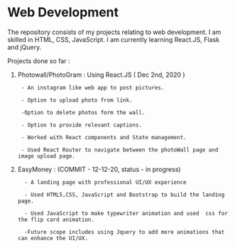 # Web Development 

The repository consists of my projects relating to web development. I am skilled in HTML, CSS, JavaScript. I am currently learning React.JS, Flask and jQuery.





Projects done so far : 


1. Photowall/PhotoGram  : Using React.JS  ( Dec 2nd, 2020 )

        - An instagram like web app to post pictures. 
        
        - Option to upload photo from link.
        
        -Option to delete photos form the wall. 
        
        - Option to provide relevant captions.
        
        - Worked with React components and State management. 
        
        - Used React Router to navigate between the photoWall page and image upload page.
        
2. EasyMoney : (COMMIT - 12-12-20, status - in progress) 

         - A landing page with professional UI/UX experience
         
         - Used HTML5,CSS, JavaScript and Bootstrap to build the landing page. 
         
         - Used JavaScript to make typewriter animation and used  css for the flip card animation.
         
         -Future scope includes using Jquery to add more animations that can enhance the UI/UX. 
        
